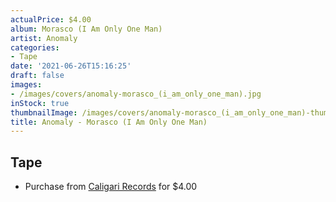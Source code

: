 ```yaml
---
actualPrice: $4.00
album: Morasco (I Am Only One Man)
artist: Anomaly
categories:
- Tape
date: '2021-06-26T15:16:25'
draft: false
images:
- /images/covers/anomaly-morasco_(i_am_only_one_man).jpg
inStock: true
thumbnailImage: /images/covers/anomaly-morasco_(i_am_only_one_man)-thumb.jpg
title: Anomaly - Morasco (I Am Only One Man)
---
```


## Tape
* Purchase from [Caligari Records](https://caligarirecords.storenvy.com/products/23883063-anomaly-morasco-i-am-only-one-man) for $4.00
